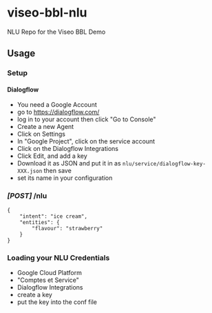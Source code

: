 # viseo-bbl-nlu
NLU Repo for the Viseo BBL Demo

## Usage

### Setup

#### Dialogflow
* You need a Google Account
* go to https://dialogflow.com/
* log in to your account then click "Go to Console"
* Create a new Agent
* Click on Settings
* In "Google Project", click on the service account
* Click on the Dialogflow Integrations
* Click Edit, and add a key
* Download it as JSON and put it in as `nlu/service/dialogflow-key-XXX.json` then save
* set its name in your configuration

### *[POST]* /nlu
```
{
	"intent": "ice cream",
	"entities": {
		"flavour": "strawberry"
	}
}
```

### Loading your NLU Credentials

* Google Cloud Platform
* "Comptes et Service"
* Dialogflow Integrations
* create a key
* put the key into the conf file
